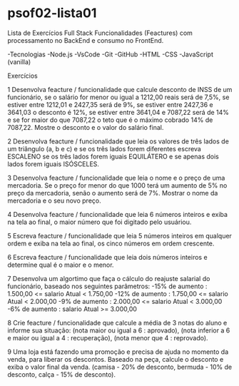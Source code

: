 # psof02-lista01

Lista de Exercícios Full Stack
Funcionalidades (Feactures) com processamento no BackEnd e consumo no FrontEnd.

-Tecnologias
-Node.js
-VsCode
-Git
-GitHub
-HTML
-CSS
-JavaScript (vanilla)

Exercícios

1 Desenvolva feacture / funcionalidade que calcule desconto de INSS de um funcionário, se o salário for menor ou igual a 1212,00 reais será de 7,5%, se estiver entre 1212,01 e 2427,35 será de 9%, se estiver entre 2427,36 e 3641,03 o desconto é 12%, se estiver entre 3641,04 e 7087,22 será de 14% e se for maior do que 7087,22 o teto que é o máximo cobrado 14% de 7087,22. Mostre o desconto e o valor do salário final.

2 Desenvolva feacture / funcionalidade que leia os valores de três lados de um triângulo (a, b e c) e se os três lados forem diferentes escreva ESCALENO se os três lados forem iguais EQUILÁTERO e se apenas dois lados forem iguais ISÓSCELES.

3 Desenvolva feacture / funcionalidade que leia o nome e o preço de uma mercadoria. Se o preço for menor do que 1000 terá um aumento de 5% no preço da mercadoria, senão o aumento será de 7%. Mostrar o nome da mercadoria e o seu novo preço.

4 Desenvolva feacture / funcionalidade que leia 6 números inteiros e exiba na tela ao final, o maior número que foi digitado pelo usuáriou.

5 Escreva feacture / funcionalidade que leia 5 números inteiros em qualquer ordem e exiba na tela ao final, os cinco números em ordem crescente.

6 Escreva feacture / funcionalidade que leia dois números inteiros e determine qual é o maior e o menor.

7 Desenvolva um algortimo que faça o cálculo do reajuste salarial do funcionário, baseado nos seguintes parâmetros:
-15% de aumento : 1.500,00 <= salario Atual < 1.750,00
-12% de aumento : 1.750,00 <= salario Atual < 2.000,00
-9% de aumento : 2.000,00 <= salario Atual < 3.000,00
-6% de aumento : salario Atual >= 3.000,00

8 Crie feacture / funcionalidade que calcule a média de 3 notas do aluno e informe sua situação: (nota maior ou igual a 6 : aprovado), (nota inferior a 6 e maior ou igual a 4 : recuperação), (nota menor que 4 : reprovado).

9 Uma loja está fazendo uma promoção e precisa de ajuda no momento da venda, para liberar os descontos. Baseado na peça, calcule o desconto e exiba o valor final da venda. (camisa - 20% de desconto, bermuda - 10% de desconto, calça - 15% de desconto).
